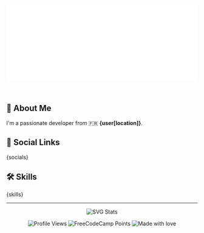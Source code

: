 <header>
<div align="center">

![Hi I'm Lucàs👋](assets/banner.svg)

</div>
</header>

## 🚀 About Me

I'm a passionate developer from 🇫🇷 **{user[location]}**.

## 🔗 Social Links

{socials}

## 🛠 Skills

{skills}

---

<footer>
<div align="center">

![SVG Stats](https://github-stats-alpha.vercel.app/api?username=LucasVbr&cc=000&tc=fff&ic=fff&bc=000)

![Profile Views](https://komarev.com/ghpvc/?username=lucasvbr&amp;amp;amp;label=Profile%20views&amp;amp;amp;color=0e75b6&amp;amp;amp;style=flat)
![FreeCodeCamp Points](https://img.shields.io/freecodecamp/points/lucasvbr?label=FreeCodeCamp%20points)
![Made with love](https://img.shields.io/badge/-made%20with%20%E2%9D%A4%EF%B8%8F-red)

</div>
</footer>